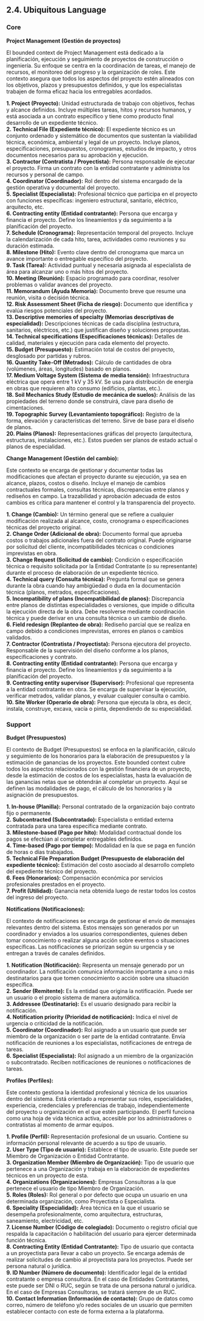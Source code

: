 ## 2.4. Ubiquitous Language

### Core

**Project Management (Gestión de proyectos)**

El bounded context de Project Management está dedicado a la planificación, ejecución y seguimiento de proyectos de construcción o ingeniería. Su enfoque se centra en la coordinación de tareas, el manejo de recursos, el monitoreo del progreso y la organización de roles. Este contexto asegura que todos los aspectos del proyecto estén alineados con los objetivos, plazos y presupuestos definidos, y que los especialistas trabajen de forma eficaz hacia los entregables acordados.

**1. Project (Proyecto):** Unidad estructurada de trabajo con objetivos, fechas y alcance definidos. Incluye múltiples tareas, hitos y recursos humanos, y está asociada a un contrato específico y tiene como producto final desarrollo de un expediente técnico.  
**2. Technical File (Expediente técnico):** El expediente técnico es un conjunto ordenado y sistemático de documentos que sustentan la viabilidad técnica, económica, ambiental y legal de un proyecto. Incluye planos, especificaciones, presupuestos, cronogramas, estudios de impacto, y otros documentos necesarios para su aprobación y ejecución.  
**3. Contractor (Contratista / Proyectista):** Persona responsable de ejecutar el proyecto. Firma un contrato con la entidad contratante y administra los recursos y personal de campo.  
**4. Coordinator (Coordinador):** Rol dentro del sistema encargado de la gestión operativa y documental del proyecto.  
**5. Specialist (Especialista):** Profesional técnico que participa en el proyecto con funciones específicas: ingeniero estructural, sanitario, eléctrico, arquitecto, etc.  
**6. Contracting entity (Entidad contratante):** Persona que encarga y financia el proyecto. Define los lineamientos y da seguimiento a la planificación del proyecto.  
**7. Schedule (Cronograma):** Representación temporal del proyecto. Incluye la calendarización de cada hito, tarea, actividades como reuniones y su duración estimada.  
**8. Milestone (Hito):** Evento clave dentro del cronograma que marca un avance importante o entregable específico del proyecto.  
**9. Task (Tarea):** Actividad puntual y necesaria asignada al especialista de área para alcanzar uno o más hitos del proyecto.  
**10. Meeting (Reunión):** Espacio programado para coordinar, resolver problemas o validar avances del proyecto.  
**11. Memorandum (Ayuda Memoria):** Documento breve que resume una reunión, visita o decisión técnica.  
**12. Risk Assessment Sheet (Ficha de riesgo):** Documento que identifica y evalúa riesgos potenciales del proyecto.  
**13. Descriptive memories of specialty (Memorias descriptivas de especialidad):** Descripciones técnicas de cada disciplina (estructura, sanitarios, eléctricos, etc.) que justifican diseño y soluciones propuestas.  
**14. Technical specifications (Especificaciones técnicas):** Detalles de calidad, materiales y ejecución para cada elemento del proyecto.  
**15. Budget (Presupuesto):** Estimación total de costos del proyecto, desglosado por partidas y rubros.  
**16. Quantity Take-Off (Metrados):** Cálculo de cantidades de obra (volúmenes, áreas, longitudes) basado en planos.  
**17. Medium Voltage System (Sistema de media tensión):** Infraestructura eléctrica que opera entre 1 kV y 35 kV. Se usa para distribución de energía en obras que requieren alto consumo (edificios, plantas, etc.).  
**18. Soil Mechanics Study (Estudio de mecánica de suelos):** Análisis de las propiedades del terreno donde se construirá, clave para diseño de cimentaciones.  
**19. Topographic Survey (Levantamiento topográfico):** Registro de la forma, elevación y características del terreno. Sirve de base para el diseño de planos.  
**20. Plains (Planos):** Representaciones gráficas del proyecto (arquitectura, estructuras, instalaciones, etc.). Estos pueden ser planos de estado actual o planos de especialidad.  


**Change Management (Gestión del cambio):**

Este contexto se encarga de gestionar y documentar todas las modificaciones que afectan el proyecto durante su ejecución, ya sea en alcance, plazos, costos o diseño. Incluye el manejo de cambios contractuales formales, consultas técnicas, discrepancias entre planos y rediseños en campo. La trazabilidad y aprobación adecuada de estos cambios es crítica para mantener el control y la transparencia del proyecto.

**1. Change (Cambio):** Un término general que se refiere a cualquier modificación realizada al alcance, costo, cronograma o especificaciones técnicas del proyecto original.  
**2. Change Order (Adicional de obra):** Documento formal que aprueba costos o trabajos adicionales fuera del contrato original. Puede originarse por solicitud del cliente, incompatibilidades técnicas o condiciones imprevistas en obra.  
**3. Change Request (Solicitud de cambio):** Condición o especificación técnica o requisito solicitada por la Entidad Contratante (o su representante) durante el proceso de elaboración de un expediente técnico.  
**4. Technical query (Consulta técnica):** Pregunta formal que se genera durante la obra cuando hay ambigüedad o duda en la documentación técnica (planos, metrados, especificaciones).  
**5. Incompatibility of plans (Incompatibilidad de planos):** Discrepancia entre planos de distintas especialidades o versiones, que impide o dificulta la ejecución directa de la obra. Debe resolverse mediante coordinación técnica y puede derivar en una consulta técnica o un cambio de diseño.  
**6. Field redesign (Replanteo de obra):** Rediseño parcial que se realiza en campo debido a condiciones imprevistas, errores en planos o cambios validados.  
**7. Contractor (Contratista / Proyectista):** Persona ejecutora del proyecto. Responsable de la supervisión del diseño conforme a los planos, especificaciones y contrato.  
**8. Contracting entity (Entidad contratante):** Persona que encarga y financia el proyecto. Define los lineamientos y da seguimiento a la planificación del proyecto.  
**9. Contracting entity supervisor (Supervisor):** Profesional que representa a la entidad contratante en obra. Se encarga de supervisar la ejecución, verificar metrados, validar planos, y evaluar cualquier consulta o cambio.  
**10. Site Worker (Operario de obra):** Persona que ejecuta la obra, es decir, instala, construye, excava, vacía o pinta, dependiendo de su especialidad.  


### Support

**Budget (Presupuestos)**

El contexto de Budget (Presupuestos) se enfoca en la planificación, cálculo y seguimiento de los honorarios para la elaboración de presupuestos y la estimación de ganancias de los proyectos. Este bounded context cubre todos los aspectos relacionados con la gestión financiera de un proyecto, desde la estimación de costos de los especialistas, hasta la evaluación de las ganancias netas que se obtendrán al completar un proyecto. Aquí se definen las modalidades de pago, el cálculo de los honorarios y la asignación de presupuestos.

**1. In-house (Planilla):** Personal contratado de la organización bajo contrato fijo o permanente.  
**2. Subcontracted (Subcontratado):** Especialista o entidad externa contratada para una tarea específica mediante contrato.  
**3. Milestone-based (Pago por hito):** Modalidad contractual donde los pagos se efectúan al completar entregables definidos.  
**4. Time-based (Pago por tiempo):** Modalidad en la que se paga en función de horas o días trabajados.  
**5. Technical File Preparation Budget (Presupuesto de elaboración del expediente técnico):** Estimación del costo asociado al desarrollo completo del expediente técnico del proyecto.  
**6. Fees (Honorarios):** Compensación económica por servicios profesionales prestados en el proyecto.  
**7. Profit (Utilidad):** Ganancia neta obtenida luego de restar todos los costos del ingreso del proyecto.  


**Notifications (Notificaciones):**

El contexto de notificaciones se encarga de gestionar el envío de mensajes relevantes dentro del sistema. Estos mensajes son generados por un coordinador y enviados a los usuarios correspondientes, quienes deben tomar conocimiento o realizar alguna acción sobre eventos o situaciones específicas. Las notificaciones se priorizan según su urgencia y se entregan a través de canales definidos.

**1. Notification (Notificación):** Representa un mensaje generado por un coordinador. La notificación comunica información importante a uno o más destinatarios para que tomen conocimiento o acción sobre una situación específica.  
**2. Sender (Remitente):** Es la entidad que origina la notificación. Puede ser un usuario o el propio sistema de manera automática.  
**3. Addressee (Destinatario):** Es el usuario designado para recibir la notificación.  
**4. Notification priority (Prioridad de notificación):** Indica el nivel de urgencia o criticidad de la notificación.  
**5. Coordinator (Coordinador):** Rol asignado a un usuario que puede ser miembro de la organización o ser parte de la entidad contratante. Envía notificación de reuniones a los especialistas, notificaciones de entrega de tareas.  
**6. Specialist (Especialista):** Rol asignado a un miembro de la organización o subcontratado. Reciben notificaciones de reuniones o notificaciones de tareas.  

**Profiles (Perfiles):**

Este contexto gestiona la identidad profesional y técnica de los usuarios dentro del sistema. Está orientado a representar sus roles, especialidades, experiencia, credenciales y preferencias de trabajo, independientemente del proyecto u organización en el que estén participando. El perfil funciona como una hoja de vida técnica activa, accesible por los administradores o contratistas al momento de armar equipos.

**1. Profile (Perfil):** Representación profesional de un usuario. Contiene su información personal relevante de acuerdo a su tipo de usuario.  
**2. User Type (Tipo de usuario):** Establece el tipo de usuario. Este puede ser Miembro de Organización o Entidad Contratante.  
**3. Organization Member (Miembro de Organización):** Tipo de usuario que pertenece a una Organización y trabaja en la elaboración de expedientes técnicos en un proyecto de esta.  
**4. Organizations (Organizaciones):** Empresas Consultoras a la que pertenece el usuario de tipo Miembro de Organización.  
**5. Roles (Roles):** Rol general o por defecto que ocupa un usuario en una determinada organización, como Proyectista o Especialista.  
**6. Speciality (Especialidad):** Área técnica en la que el usuario se desempeña profesionalmente, como arquitectura, estructuras, saneamiento, electricidad, etc.  
**7. License Number (Código de colegiado):** Documento o registro oficial que respalda la capacitación o habilitación del usuario para ejercer determinada función técnica.  
**8. Contracting Entity (Entidad Contratante):** Tipo de usuario que contacta a un proyectista para llevar a cabo un proyecto. Se encarga además de realizar solicitudes de cambio al proyectista para los proyectos. Puede ser persona natural o jurídica.  
**9. ID Number (Número de documento):** Identificador legal de la entidad contratante o empresa consultora. En el caso de Entidades Contratantes, este puede ser DNI o RUC, según se trata de una persona natural o jurídica. En el caso de Empresas Consultoras, se tratará siempre de un RUC.  
**10. Contact Information (Información de contacto):** Grupo de datos como correo, número de teléfono y/o redes sociales de un usuario que permiten establecer contacto con este de forma externa a la plataforma.  

